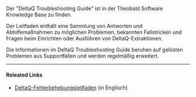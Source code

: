 Der "DeltaQ Troubleshooting Guide" ist in der Theobald Software Knowledge Base zu finden.

Der Leitfaden enthält eine Sammlung von Antworten und Abhilfemaßnahmen zu möglichen Problemen, bekannten Fallstricken und Fragen beim Einrichten oder Ausführen von DeltaQ-Extraktionen.

Die Informationen im DeltaQ Troubleshooting Guide beruhen auf gelösten Problemen aus Supportfällen und werden regelmäßig erweitert. 

****
#### Releated Links
- [DeltaQ-Fehlerbehebungsleitfaden](https://kb.theobald-software.com/troubleshooting/deltaq-troubleshooting-guide)
(in Englisch)
